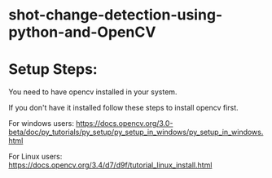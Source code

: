 # shot-change-detection-using-python-and-OpenCV

# Setup Steps:
You need to have opencv installed in your system. 

If you don't have it installed follow these steps to install opencv first.

For windows users:
https://docs.opencv.org/3.0-beta/doc/py_tutorials/py_setup/py_setup_in_windows/py_setup_in_windows.html

For Linux users:
https://docs.opencv.org/3.4/d7/d9f/tutorial_linux_install.html

